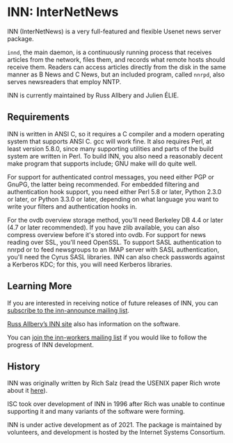 # INN: InterNetNews

INN (InterNetNews) is a very full-featured and flexible Usenet news
server package.

`innd`, the main daemon, is a continuously running process that
receives articles from the network, files them, and records what
remote hosts should receive them. Readers can access articles directly
from the disk in the same manner as B News and C News, but an included
program, called `nnrpd`, also serves newsreaders that employ NNTP.

INN is currently maintained by Russ Allbery and Julien ÉLIE.

## Requirements

INN is written in ANSI C, so it requires a C compiler and a modern
operating system that supports ANSI C. gcc will work fine. It also
requires Perl, at least version 5.8.0, since many supporting utilities
and parts of the build system are written in Perl. To build INN, you
also need a reasonably decent make program that supports include; GNU
make will do quite well.

For support for authenticated control messages, you need either PGP or
GnuPG, the latter being recommended. For embedded filtering and
authentication hook support, you need either Perl 5.8 or later, Python
2.3.0 or later, or Python 3.3.0 or later, depending on what language
you want to write your filters and authentication hooks in.

For the ovdb overview storage method, you'll need Berkeley DB 4.4 or
later (4.7 or later recommended). If you have zlib available, you can
also compress overview before it's stored into ovdb. For support for
news reading over SSL, you'll need OpenSSL. To support SASL
authentication to nnrpd or to feed newsgroups to an IMAP server with
SASL authentication, you'll need the Cyrus SASL libraries. INN can
also check passwords against a Kerberos KDC; for this, you will need
Kerberos libraries.

## Learning More

If you are interested in receiving notice of future releases of INN,
you can
[subscribe to the inn-announce mailing list](https://lists.isc.org/mailman/listinfo/inn-announce).

[Russ Allbery’s INN site](https://www.eyrie.org/~eagle/software/inn/)
also has information on the software.

You can
[join the inn-workers mailing list](https://lists.isc.org/mailman/listinfo/inn-workers)
if you would like to follow the progress of INN development.

## History

INN was originally written by Rich Salz (read the USENIX paper Rich
wrote about it
[here](https://downloads.isc.org/isc/inn/extra-docs/innusenix.pdf)).

ISC took over development of INN in 1996 after Rich was unable to
continue supporting it and many variants of the software were forming.

INN is under active development as of 2021. The package is maintained
by volunteers, and development is hosted by the Internet Systems
Consortium.
